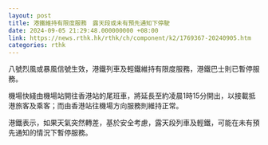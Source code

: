 ```yaml
---
layout: post
title: 港鐵維持有限度服務　露天段或未有預先通知下停駛
date: 2024-09-05 21:29:48.000000000 +08:00
link: https://news.rthk.hk/rthk/ch/component/k2/1769367-20240905.htm
categories: rthk
---
```


八號烈風或暴風信號生效，港鐵列車及輕鐵維持有限度服務，港鐵巴士則已暫停服務。

機場快綫由機場站開往香港站的尾班車，將延長至約凌晨1時15分開出，以接載抵港旅客及乘客；而由香港站往機場方向服務則維持正常。

港鐵表示，如果天氣突然轉差，基於安全考慮，露天段列車及輕鐵，可能在未有預先通知的情況下暫停服務。
